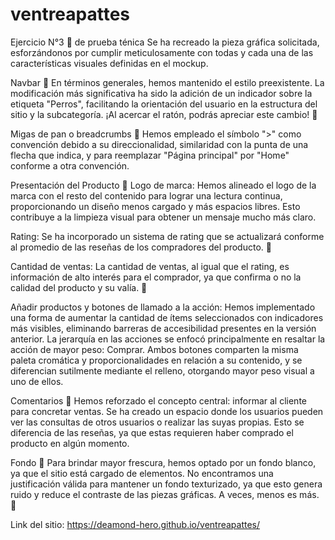 ﻿# ventreapattes
Ejercicio N°3 🎨 de prueba ténica
Se ha recreado la pieza gráfica solicitada, esforzándonos por cumplir meticulosamente con todas y cada una de las características visuales definidas en el mockup.

Navbar 🚀
En términos generales, hemos mantenido el estilo preexistente. La modificación más significativa ha sido la adición de un indicador sobre la etiqueta "Perros", facilitando la orientación del usuario en la estructura del sitio y la subcategoría. ¡Al acercar el ratón, podrás apreciar este cambio! 👀

Migas de pan o breadcrumbs 🥖
Hemos empleado el símbolo ">" como convención debido a su direccionalidad, similaridad con la punta de una flecha que indica, y para reemplazar "Página principal" por "Home" conforme a otra convención.

Presentación del Producto 🌟
Logo de marca:
Hemos alineado el logo de la marca con el resto del contenido para lograr una lectura continua, proporcionando un diseño menos cargado y más espacios libres. Esto contribuye a la limpieza visual para obtener un mensaje mucho más claro.

Rating:
Se ha incorporado un sistema de rating que se actualizará conforme al promedio de las reseñas de los compradores del producto. 🌟

Cantidad de ventas:
La cantidad de ventas, al igual que el rating, es información de alto interés para el comprador, ya que confirma o no la calidad del producto y su valía. 💸

Añadir productos y botones de llamado a la acción:
Hemos implementado una forma de aumentar la cantidad de ítems seleccionados con indicadores más visibles, eliminando barreras de accesibilidad presentes en la versión anterior. La jerarquía en las acciones se enfocó principalmente en resaltar la acción de mayor peso: Comprar. Ambos botones comparten la misma paleta cromática y proporcionalidades en relación a su contenido, y se diferencian sutilmente mediante el relleno, otorgando mayor peso visual a uno de ellos.

Comentarios 💬
Hemos reforzado el concepto central: informar al cliente para concretar ventas. Se ha creado un espacio donde los usuarios pueden ver las consultas de otros usuarios o realizar las suyas propias. Esto se diferencia de las reseñas, ya que estas requieren haber comprado el producto en algún momento.

Fondo 🌈
Para brindar mayor frescura, hemos optado por un fondo blanco, ya que el sitio está cargado de elementos. No encontramos una justificación válida para mantener un fondo texturizado, ya que esto genera ruido y reduce el contraste de las piezas gráficas. A veces, menos es más. 🌟


Link del sitio: https://deamond-hero.github.io/ventreapattes/
